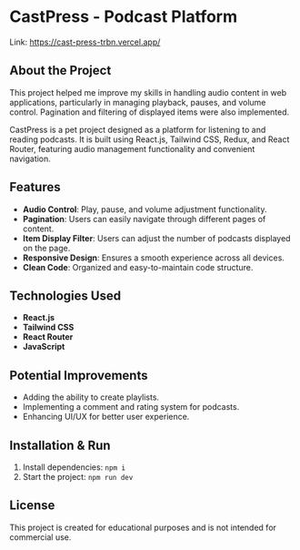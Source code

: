 # CastPress - Podcast Platform  
Link: https://cast-press-trbn.vercel.app/
## About the Project  
This project helped me improve my skills in handling audio content in web applications, particularly in managing playback, pauses, and volume control. Pagination and filtering of displayed items were also implemented.

CastPress is a pet project designed as a platform for listening to and reading podcasts. It is built using React.js, Tailwind CSS, Redux, and React Router, featuring audio management functionality and convenient navigation.  

## Features  

- **Audio Control**: Play, pause, and volume adjustment functionality.  
- **Pagination**: Users can easily navigate through different pages of content.
- **Item Display Filter**: Users can adjust the number of podcasts displayed on the page.
- **Responsive Design**: Ensures a smooth experience across all devices.
- **Clean Code**: Organized and easy-to-maintain code structure.

## Technologies Used  

- **React.js**  
- **Tailwind CSS**  
- **React Router**  
- **JavaScript**  


## Potential Improvements  

- Adding the ability to create playlists.  
- Implementing a comment and rating system for podcasts.  
- Enhancing UI/UX for better user experience.  

## Installation & Run

1. Install dependencies: `npm i`
2. Start the project: `npm run dev`
   
## License  

This project is created for educational purposes and is not intended for commercial use.  
